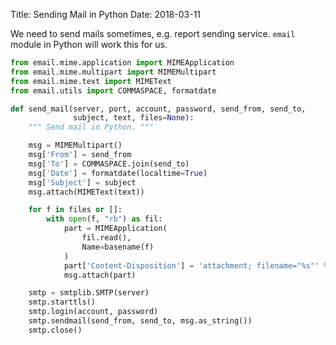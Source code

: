 Title: Sending Mail in Python
Date: 2018-03-11

We need to send mails sometimes, e.g. report sending service. `email`
module in Python will work this for us.

```python
from email.mime.application import MIMEApplication
from email.mime.multipart import MIMEMultipart
from email.mime.text import MIMEText
from email.utils import COMMASPACE, formatdate

def send_mail(server, port, account, password, send_from, send_to,
              subject, text, files=None):
    """ Send mail in Python. """

    msg = MIMEMultipart()
    msg['From'] = send_from
    msg['To'] = COMMASPACE.join(send_to)
    msg['Date'] = formatdate(localtime=True)
    msg['Subject'] = subject
    msg.attach(MIMEText(text))

    for f in files or []:
        with open(f, "rb") as fil:
            part = MIMEApplication(
                fil.read(),
                Name=basename(f)
            )
            part['Content-Disposition'] = 'attachment; filename="%s"' % basename(f)
            msg.attach(part)

    smtp = smtplib.SMTP(server)
    smtp.starttls()
    smtp.login(account, password)
    smtp.sendmail(send_from, send_to, msg.as_string())
    smtp.close()
```